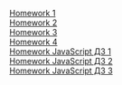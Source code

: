 [Homework 1](https://innchonok.github.io/genius-homework/homework-1/)<br>
[Homework 2](https://innchonok.github.io/genius-homework/homework-2/)<br>
[Homework 3](https://innchonok.github.io/genius-homework/homework-3/)<br>
[Homework 4](https://innchonok.github.io/genius-homework/homework-4/)<br>
[Homework JavaScript ДЗ 1](https://innchonok.github.io/genius-homework/Lesson2/)<br>
[Homework JavaScript ДЗ 2](https://innchonok.github.io/genius-homework/Lesson3/)<br>
[Homework JavaScript ДЗ 3](https://innchonok.github.io/genius-homework/Lesson4/)<br>
